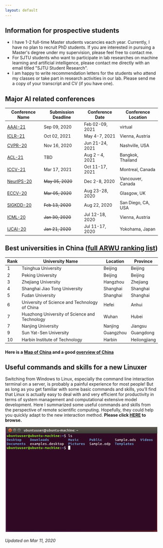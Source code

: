 ```yaml
---
layout: default
---
```

## Information for prospective students
* I have 1-2 full-time Master students vacancies each year. Currently, I have no plan to recruit PhD students. If you are interested in pursuing a Master's degree under my supervision, please feel free to contact me.
* For SJTU students who want to participate in lab researches on machine learning and artificial intelligence, please contact me directly with an email titled "SJTU Student Research".
* I am happy to write recommendation letters for the students who attend my classes or take part in research activities in our lab. Please send me a copy of your transcript and CV (if you have one). 

## Major AI related conferences

Conference Name  | Submission Deadline | Conference Date |Conference Location 
----------------- | -------------| -------------|-------------
[AAAI-21](https://aaai.org/Conferences/AAAI-21/)| Sep 09, 2020| Feb 02-09, 2021| virtual
[ICLR-21](https://iclr.cc/) | Oct 02, 2021| May 4-7, 2021|Vienna, Austria
[CVPR-20](http://cvpr2021.thecvf.com/) | Nov 16, 2020|Jun 21-24, 2021|Nashville, USA
[ACL-21](https://2021.aclweb.org/)|TBD|Aug 2 – 4, 2021|Bangkok, Thailand
[ICCV-21](http://iccv2021.thecvf.com/home)|Mar 17, 2021|Oct 11-17, 2021|Montreal, Canada
[NeurIPS-20](https://nips.cc/Conferences/2020)| ~~May 05, 2020~~| Dec 2-8, 2020|Vancouver, Canada
[ECCV-20](https://eccv2020.eu/)|~~Mar 05, 2020~~|Aug 23-28, 2020|Glasgow, UK
[SIGKDD-20](https://www.kdd.org/kdd2020/#!) | ~~Feb 13, 2020~~ | Aug 22, 2020 | San Diego, CA, USA
[ICML-20](https://icml.cc/Conferences/2020)| ~~Jan 30, 2020~~| Jul 12-18, 2020|Vienna, Austria
[IJCAI-20](http://www.ijcai20.org) | ~~Jan 21, 2020~~|Jul 11-17, 2020|Yokohama, Japan






## Best universities in China ([full ARWU ranking list](http://www.shanghairanking.com/Chinese_Universities_Rankings/Overall-Ranking-2019.html))

Rank | University Name | Location | Province
----- | ------------ | --------- | ----------
1	|Tsinghua University |	Beijing | Beijing
2	|Peking University	|Beijing | Beijing
3	|Zhejiang University	|Hangzhou | Zhejiang
4	|Shanghai Jiao Tong University|	Shanghai | Shanghai
5	|Fudan University	|Shanghai | Shanghai
6	|University of Science and Technology of China|	Hefei |Anhui
7	|Huazhong University of Science and Technology|	Wuhan | Hubei
7	|Nanjing University	|Nanjing | Jiangsu
9	|Sun Yat-Sen University	|Guangzhou | Guangdong
10	|Harbin Institute of Technology	|Harbin | Heilongjiang

#### Here is a [Map of China](https://www.chinadiscovery.com/china-maps/china-provincial-map.html) and a good [overview of China](https://www.chinadiscovery.com/travel-guide/facts.html)

## Useful commands and skills for a new Linuxer
Switching from Windows to Linux, especially the command line interaction terminal on a server, is probably a painful experience for most people! But as long as you get familiar with some basic commands and skills, you’ll find that Linux is actually easy to deal with and very efficient for productivity in terms of system management and computational extensive model development. Here I summarized some useful commands and skills from the perspective of remote scientific computing. Hopefully, they could help you quickly adapt to the new interaction method. **Please click [HERE](linux.md) to browse.**

<div style="text-align:center"><img src="1111.png" alt="Markdown Monster icon" align="center" width="500" /></div>

###### Updated on Mar 11, 2020

